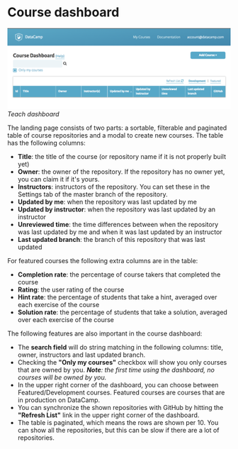 # Course dashboard

![Teach dashboard](../images/courses/teach-dashboard.png)
*Teach dashboard*

The landing page consists of two parts: a sortable, filterable and paginated table of course repositories and a modal to create new courses. The table has the following columns:

- **Title**: the title of the course (or repository name if it is not properly built yet)
- **Owner**: the owner of the repository. If the repository has no owner yet, you can claim it if it's yours.
- **Instructors**: instructors of the repository. You can set these in the Settings tab of the master branch of the repository.
- **Updated by me**: when the repository was last updated by me
- **Updated by instructor**: when the repository was last updated by an instructor
- **Unreviewed time**: the time differences between when the repository was last updated by me and when it was last updated by an instructor
- **Last updated branch**: the branch of this repository that was last updated

For featured courses the following extra columns are in the table:

- **Completion rate**: the percentage of course takers that completed the course
- **Rating**: the user rating of the course
- **Hint rate**: the percentage of students that take a hint, averaged over each exercise of the course
- **Solution rate**: the percentage of students that take a solution, averaged over each exercise of the course

The following features are also important in the course dashboard:

- The **search field** will do string matching in the following columns: title, owner, instructors and last updated branch.
- Checking the **"Only my courses"** checkbox will show you only courses that are owned by you. 
***Note**: the first time using the dashboard, no courses will be owned by you.*
- In the upper right corner of the dashboard, you can choose between Featured/Development courses. Featured courses are courses that are in production on DataCamp.
- You can synchronize the shown repositories with GitHub by hitting the **"Refresh List"** link in the upper right corner of the dashboard.
- The table is paginated, which means the rows are shown per 10. You can show all the repositories, but this can be slow if there are a lot of repositories.
